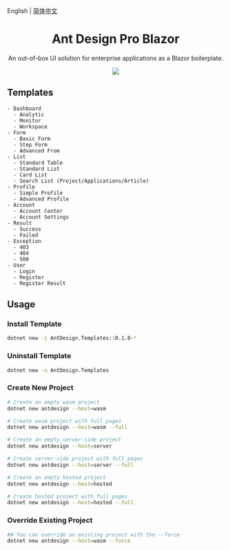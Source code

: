 
English | [简体中文](./README.zh-CN.md)

<h1 align="center">Ant Design Pro Blazor</h1>

<div align="center">

An out-of-box UI solution for enterprise applications as a Blazor boilerplate.

![](https://user-images.githubusercontent.com/8186664/44953195-581e3d80-aec4-11e8-8dcb-54b9db38ec11.png)

</div>

## Templates

```
- Dashboard
  - Analytic
  - Monitor
  - Workspace
- Form
  - Basic Form
  - Step Form
  - Advanced From
- List
  - Standard Table
  - Standard List
  - Card List
  - Search List (Project/Applications/Article)
- Profile
  - Simple Profile
  - Advanced Profile
- Account
  - Account Center
  - Account Settings
- Result
  - Success
  - Failed
- Exception
  - 403
  - 404
  - 500
- User
  - Login
  - Register
  - Register Result
```

## Usage
### Install Template
```bash
dotnet new -i AntDesign.Templates::0.1.0-*
```

### Uninstall Template
```bash
dotnet new -u AntDesign.Templates
```

### Create New Project
```bash
# Create an empty wasm project
dotnet new antdesign --host=wasm

# Create wasm project with full pages
dotnet new antdesign --host=wasm --full

# Create an empty server-side project
dotnet new antdesign --host=server

# Create server-side project with full pages
dotnet new antdesign --host=server --full

# Create an empty hosted project
dotnet new antdesign --host=hosted

# Create hosted project with full pages
dotnet new antdesign --host=hosted --full
```

### Override Existing Project
```bash
## You can override an existing project with the --force
dotnet new antdesign --host=wasm --force
```